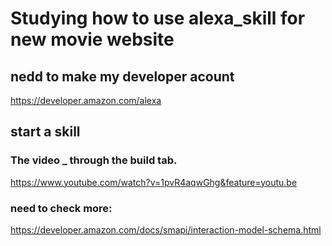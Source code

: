 # Studying how to use alexa_skill for new movie website 

## nedd to make my developer acount
https://developer.amazon.com/alexa

## start a skill

### The video _ through the build tab.
https://www.youtube.com/watch?v=1pvR4aqwGhg&feature=youtu.be

### need to check more:
https://developer.amazon.com/docs/smapi/interaction-model-schema.html

